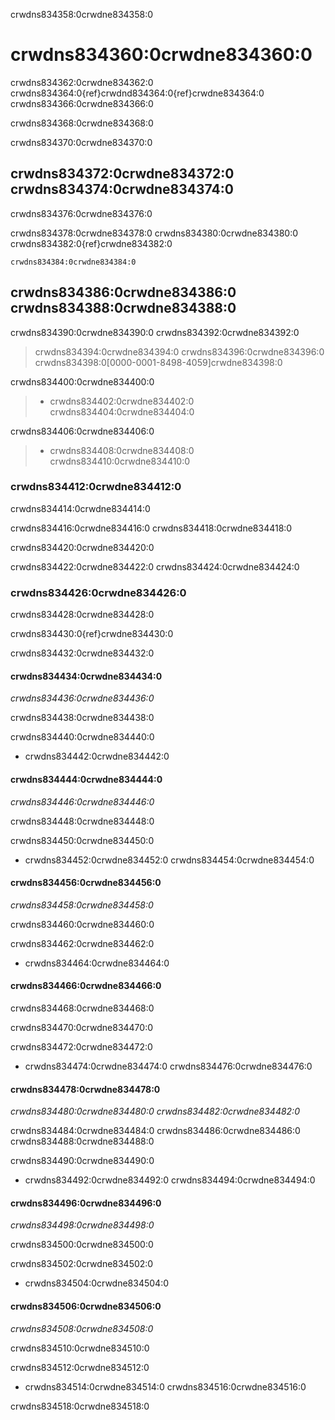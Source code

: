 crwdns834358:0crwdne834358:0
# crwdns834360:0crwdne834360:0

crwdns834362:0crwdne834362:0 crwdns834364:0{ref}crwdnd834364:0{ref}crwdne834364:0 crwdns834366:0crwdne834366:0

crwdns834368:0crwdne834368:0

crwdns834370:0crwdne834370:0

## crwdns834372:0crwdne834372:0 crwdns834374:0crwdne834374:0

crwdns834376:0crwdne834376:0

crwdns834378:0crwdne834378:0 crwdns834380:0crwdne834380:0 crwdns834382:0{ref}crwdne834382:0

```{figure} ../../figures/allcontributorsbot-emoji.png
crwdns834384:0crwdne834384:0
```

## crwdns834386:0crwdne834386:0 crwdns834388:0crwdne834388:0

crwdns834390:0crwdne834390:0 crwdns834392:0crwdne834392:0

> crwdns834394:0crwdne834394:0 crwdns834396:0crwdne834396:0 crwdns834398:0[0000-0001-8498-4059]crwdne834398:0

crwdns834400:0crwdne834400:0
> * crwdns834402:0crwdne834402:0 crwdns834404:0crwdne834404:0

crwdns834406:0crwdne834406:0
> * crwdns834408:0crwdne834408:0 crwdns834410:0crwdne834410:0

### crwdns834412:0crwdne834412:0

crwdns834414:0crwdne834414:0

crwdns834416:0crwdne834416:0 crwdns834418:0crwdne834418:0

crwdns834420:0crwdne834420:0

crwdns834422:0crwdne834422:0 crwdns834424:0crwdne834424:0

### crwdns834426:0crwdne834426:0

crwdns834428:0crwdne834428:0

crwdns834430:0{ref}crwdne834430:0

crwdns834432:0crwdne834432:0

#### crwdns834434:0crwdne834434:0

*crwdns834436:0crwdne834436:0*

crwdns834438:0crwdne834438:0

crwdns834440:0crwdne834440:0

* crwdns834442:0crwdne834442:0

#### crwdns834444:0crwdne834444:0

*crwdns834446:0crwdne834446:0*

crwdns834448:0crwdne834448:0

crwdns834450:0crwdne834450:0

* crwdns834452:0crwdne834452:0 crwdns834454:0crwdne834454:0

#### crwdns834456:0crwdne834456:0

*crwdns834458:0crwdne834458:0*

crwdns834460:0crwdne834460:0

crwdns834462:0crwdne834462:0

* crwdns834464:0crwdne834464:0

#### crwdns834466:0crwdne834466:0

crwdns834468:0crwdne834468:0

crwdns834470:0crwdne834470:0

crwdns834472:0crwdne834472:0

* crwdns834474:0crwdne834474:0 crwdns834476:0crwdne834476:0

#### crwdns834478:0crwdne834478:0

*crwdns834480:0crwdne834480:0 crwdns834482:0crwdne834482:0*

crwdns834484:0crwdne834484:0 crwdns834486:0crwdne834486:0 crwdns834488:0crwdne834488:0

crwdns834490:0crwdne834490:0

* crwdns834492:0crwdne834492:0 crwdns834494:0crwdne834494:0

#### crwdns834496:0crwdne834496:0

*crwdns834498:0crwdne834498:0*

crwdns834500:0crwdne834500:0

crwdns834502:0crwdne834502:0

* crwdns834504:0crwdne834504:0

#### crwdns834506:0crwdne834506:0

*crwdns834508:0crwdne834508:0*

crwdns834510:0crwdne834510:0

crwdns834512:0crwdne834512:0

* crwdns834514:0crwdne834514:0 crwdns834516:0crwdne834516:0

crwdns834518:0crwdne834518:0
